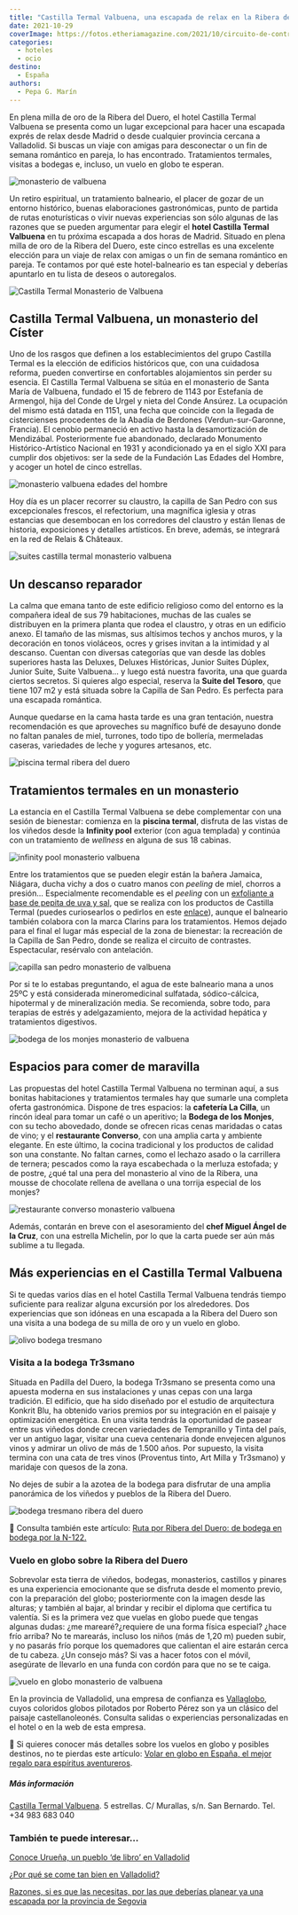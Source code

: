 ```yaml
---
title: "Castilla Termal Valbuena, una escapada de relax en la Ribera del Duero"
date: 2021-10-29
coverImage: https://fotos.etheriamagazine.com/2021/10/circuito-de-contrastes-monasterio-valbuena.jpg
categories: 
  - hoteles
  - ocio
destino: 
  - España
authors: 
  - Pepa G. Marín
---
```


En plena milla de oro de la Ribera del Duero, el hotel Castilla Termal Valbuena se presenta como un lugar excepcional para hacer una escapada exprés de relax desde Madrid o desde cualquier provincia cercana a Valladolid. Si buscas un viaje con amigas para desconectar o un fin de semana romántico en pareja, lo has encontrado. Tratamientos termales, visitas a bodegas e, incluso, un vuelo en globo te esperan.

![monasterio de valbuena](https://fotos.etheriamagazine.com/2021/10/monasterio-valbuena.jpg "© Castilla Termal Valbuena, un cinco estrellas en el interior de un monasterio.")

Un retiro espiritual, un tratamiento balneario, el placer de gozar de un entorno 
histórico, buenas elaboraciones gastronómicas, punto de partida de rutas enoturísticas o 
vivir nuevas experiencias son sólo algunas de las razones que se pueden argumentar para 
elegir el **hotel Castilla Termal Valbuena** en tu próxima escapada a dos horas de 
Madrid. Situado en plena milla de oro de la Ribera del Duero, este cinco estrellas es 
una excelente elección para un viaje de relax con amigas o un fin de semana romántico en 
pareja. Te contamos por qué este hotel-balneario es tan especial y deberías apuntarlo en 
tu lista de deseos o autoregalos. 

![Castilla Termal Monasterio de Valbuena](https://fotos.etheriamagazine.com/2021/10/claustro-monasterio-valbuena.jpg "Claustro Castilla Termal Valbuena. © Pepa García")

## Castilla Termal Valbuena, un monasterio del Císter

Uno de los rasgos que definen a los establecimientos del grupo Castilla Termal es la 
elección de edificios históricos que, con una cuidadosa reforma, pueden convertirse en 
confortables alojamientos sin perder su esencia. El Castilla Termal Valbuena se sitúa en 
el monasterio de Santa María de Valbuena, fundado el 15 de febrero de 1143 por Estefanía 
de Armengol, hija del Conde de Urgel y nieta del Conde Ansúrez. La ocupación del mismo 
está datada en 1151, una fecha que coincide con la llegada de cistercienses procedentes 
de la Abadía de Berdones (Verdun-sur-Garonne, Francia). El cenobio permaneció en activo 
hasta la desamortización de Mendizábal. Posteriormente fue abandonado, declarado 
Monumento Histórico-Artístico Nacional en 1931 y acondicionado ya en el siglo XXI para 
cumplir dos objetivos: ser la sede de la Fundación Las Edades del Hombre, y acoger un 
hotel de cinco estrellas. 

![monasterio valbuena edades del hombre](https://fotos.etheriamagazine.com/2021/10/monasterio-valbuena-edades-hombre.jpg "El monasterio de Valbuena es la sede de Las Edades del Hombre. © Pepa García")

Hoy día es un placer recorrer su claustro, la capilla de San Pedro con sus excepcionales 
frescos, el refectorium, una magnífica iglesia y otras estancias que desembocan en los 
corredores del claustro y están llenas de historia, exposiciones y detalles artísticos. 
En breve, además, se integrará en la red de Relais & Châteaux. 

![suites castilla termal monasterio valbuena](https://fotos.etheriamagazine.com/2021/10/habitaciones-castilla-termal-valbuena.jpg "Sala de estar y distintas suites.")

## Un descanso reparador

La calma que emana tanto de este edificio religioso como del entorno es la compañera 
ideal de sus 79 habitaciones, muchas de las cuales se distribuyen en la primera planta 
que rodea el claustro, y otras en un edificio anexo. El tamaño de las mismas, sus 
altísimos techos y anchos muros, y la decoración en tonos violáceos, ocres y grises 
invitan a la intimidad y al descanso. Cuentan con diversas categorías que van desde las 
dobles superiores hasta las Deluxes, Deluxes Históricas, Junior Suites Dúplex, Junior 
Suite, Suite Valbuena... y luego está nuestra favorita, una que guarda ciertos secretos. 
Si quieres algo especial, reserva la **Suite del Tesoro**, que tiene 107 m2 y está 
situada sobre la Capilla de San Pedro. Es perfecta para una escapada romántica. 

Aunque quedarse en la cama hasta tarde es una gran tentación, nuestra recomendación es 
que aproveches su magnífico bufé de desayuno donde no faltan panales de miel, turrones, 
todo tipo de bollería, mermeladas caseras, variedades de leche y yogures artesanos, etc. 

![piscina termal ribera del duero](https://fotos.etheriamagazine.com/2021/10/piscina-termal-monasterio-valbuena.jpg "Piscina termal del © Castilla Termal Valbuena.")

## Tratamientos termales en un monasterio

La estancia en el Castilla Termal Valbuena se debe complementar con una sesión de 
bienestar: comienza en la **piscina termal**, disfruta de las vistas de los viñedos 
desde la **Infinity pool** exterior (con agua templada) y continúa con un tratamiento de 
_wellness_ en alguna de sus 18 cabinas. 

![infinity pool monasterio valbuena](https://fotos.etheriamagazine.com/2021/10/infinity-pool-castilla-termal-valbuena.jpg "Infinity pool del Castilla Termal Valbuena.")

Entre los tratamientos que se pueden elegir están la bañera Jamaica, Niágara, ducha 
vichy a dos o cuatro manos con _peeling_ de miel, chorros a presión... Especialmente 
recomendable es el _peeling_ con un [exfoliante a base de pepita de uva y 
sal](https://tienda.castillatermal.com/collections/cosmetica/products/peeling-sal-y-uva-200ml), 
que se realiza con los productos de Castilla Termal (puedes curiosearlos o pedirlos en 
este [enlace](https://tienda.castillatermal.com/collections/cosmetica)), aunque el 
balneario también colabora con la marca Clarins para los tratamientos. Hemos dejado para 
el final el lugar más especial de la zona de bienestar: la recreación de la Capilla de 
San Pedro, donde se realiza el circuito de contrastes. Espectacular, resérvalo con 
antelación. 

![capilla san pedro monasterio de valbuena](https://fotos.etheriamagazine.com/2021/10/circuito-de-contrastes-monasterio-valbuena.jpg "Sala de contrastes, una recreación de la Capilla de San Pedro. © CT Valbuena")

Por si te lo estabas preguntando, el agua de este balneario mana a unos 25ºC y está 
considerada mineromedicinal sulfatada, sódico-cálcica, hipotermal y de mineralización 
media. Se recomienda, sobre todo, para terapias de estrés y adelgazamiento, mejora de la 
actividad hepática y tratamientos digestivos. 

![bodega de los monjes monasterio de valbuena](https://fotos.etheriamagazine.com/2021/10/restaurante-bodega-monjes.jpg "Bodega de los Monjes. © P.G")

## Espacios para comer de maravilla

Las propuestas del hotel Castilla Termal Valbuena no terminan aquí, a sus bonitas 
habitaciones y tratamientos termales hay que sumarle una completa oferta gastronómica. 
Dispone de tres espacios: la **cafetería La Cilla**, un rincón ideal para tomar un café 
o un aperitivo; la **Bodega de los Monjes**, con su techo abovedado, donde se ofrecen 
ricas cenas maridadas o catas de vino; y el **restaurante Converso**, con una amplia 
carta y ambiente elegante. En este último, la cocina tradicional y los productos de 
calidad son una constante. No faltan carnes, como el lechazo asado o la carrillera de 
ternera; pescados como la raya escabechada o la merluza estofada; y de postre, ¿qué tal 
una pera del monasterio al vino de la Ribera, una mousse de chocolate rellena de 
avellana o una torrija especial de los monjes? 

![restaurante converso monasterio valbuena](https://fotos.etheriamagazine.com/2021/10/restaurante-converso-valbuena.jpg "Restaurante Converso y torrija. © Pepa García")

Además, contarán en breve con el asesoramiento del **chef Miguel Ángel de la Cruz**, con 
una estrella Michelin, por lo que la carta puede ser aún más sublime a tu llegada. 

## Más experiencias en el Castilla Termal Valbuena

Si te quedas varios días en el hotel Castilla Termal Valbuena tendrás tiempo suficiente 
para realizar alguna excursión por los alrededores. Dos experiencias que son idóneas en 
una escapada a la Ribera del Duero son una visita a una bodega de su milla de oro y un 
vuelo en globo. 

![olivo bodega tresmano](https://fotos.etheriamagazine.com/2021/10/bodega-tresmano.jpg "Olivo milenario de la bodega Tr3smano. © Pepa García")

### Visita a la bodega Tr3smano

Situada en Padilla del Duero, la bodega Tr3smano se presenta como una apuesta moderna en 
sus instalaciones y unas cepas con una larga tradición. El edificio, que ha sido 
diseñado por el estudio de arquitectura Konkrit Blu, ha obtenido varios premios por su 
integración en el paisaje y optimización energética. En una visita tendrás la 
oportunidad de pasear entre sus viñedos donde crecen variedades de Tempranillo y Tinta 
del país, ver un antiguo lagar, visitar una cueva centenaria donde envejecen algunos 
vinos y admirar un olivo de más de 1.500 años. Por supuesto, la visita termina con una 
cata de tres vinos (Proventus tinto, Art Milla y Tr3smano) y maridaje con quesos de la 
zona. 

No dejes de subir a la azotea de la bodega para disfrutar de una amplia panorámica de 
los viñedos y pueblos de la Ribera del Duero. 

![bodega tresmano ribera del duero](https://fotos.etheriamagazine.com/2021/10/bodega-tresmano-valladolid.jpg "Bodega Tr3smano. © P.G.")

📌 Consulta también este artículo: [Ruta por Ribera del Duero: de bodega en bodega por 
la 
N-122.](https://etheriamagazine.com/2018/05/21/ruta-del-vino-ribera-del-duero-valladolid/) 

### Vuelo en globo sobre la Ribera del Duero

Sobrevolar esta tierra de viñedos, bodegas, monasterios, castillos y pinares es una 
experiencia emocionante que se disfruta desde el momento previo, con la preparación del 
globo; posteriormente con la imagen desde las alturas; y también al bajar, al brindar y 
recibir el diploma que certifica tu valentía. Si es la primera vez que vuelas en globo 
puede que tengas algunas dudas: ¿me marearé?¿requiere de una forma física especial? 
¿hace frío arriba? No te marearás, incluso los niños (más de 1,20 m) pueden subir, y no 
pasarás frío porque los quemadores que calientan el aire estarán cerca de tu cabeza. ¿Un 
consejo más? Si vas a hacer fotos con el móvil, asegúrate de llevarlo en una funda con 
cordón para que no se te caiga. 

![vuelo en globo monasterio de valbuena](https://fotos.etheriamagazine.com/2021/10/vuelo-globo-ribera-duero.jpg "Vista desde el aire del Castilla Termal Valbuena. © P.G.")

En la provincia de Valladolid, una empresa de confianza es [Vallaglobo](https://vallaglobo.com/), 
cuyos coloridos globos pilotados por Roberto Pérez son ya un clásico del paisaje 
castellanoleonés. Consulta salidas o experiencias personalizadas en el hotel o en la web 
de esta empresa. 

📌 Si quieres conocer más detalles sobre los vuelos en globo y posibles destinos, no te 
pierdas este artículo: [Volar en globo en España, el mejor regalo para espíritus 
aventureros](https://etheriamagazine.com/2020/07/07/vuelos-en-globo-en-espana-regalo-viajero/). 

##### Más información

[Castilla Termal 
Valbuena](https://www.castillatermal.com/hoteles/monasterio-de-valbuena/). 5 estrellas. 
C/ Murallas, s/n. San Bernardo. Tel. +34 983 683 040 

### También te puede interesar...

[Conoce Urueña, un pueblo ‘de libro’ en 
Valladolid](https://etheriamagazine.com/2020/05/22/viajes-por-espana-uruena-un-pueblo-de-libro-en-valladolid/) 

[¿Por qué se come tan bien en 
Valladolid?](https://etheriamagazine.com/2019/01/31/bares-imprescindibles-finde-valladolid/) 

[Razones, si es que las necesitas, por las que deberías planear ya una escapada por la 
provincia de 
Segovia](https://etheriamagazine.com/2021/03/09/15-lugares-imprescindibles-que-ver-en-segovia-y-provincia/)
